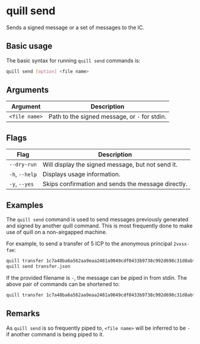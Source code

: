 # quill send

Sends a signed message or a set of messages to the IC.

## Basic usage

The basic syntax for running `quill send` commands is:

``` bash
quill send [option] <file name>
```

## Arguments

| Argument      | Description                                   |
|---------------|-----------------------------------------------|
| `<file name>` | Path to the signed message, or `-` for stdin. |

## Flags

| Flag           | Description                                        |
|----------------|----------------------------------------------------|
| `--dry-run`    | Will display the signed message, but not send it.  |
| `-h`, `--help` | Displays usage information.                        |
| `-y`, `--yes`  | Skips confirmation and sends the message directly. |

## Examples

The `quill send` command is used to send messages previously generated and signed by another quill command. This is most frequently done to make use of quill on a non-airgapped machine. 

For example, to send a transfer of 5 ICP to the anonymous principal `2vxsx-fae`:

```sh
quill transfer 1c7a48ba6a562aa9eaa2481a9049cdf0433b9738c992d698c31d8abf89cadc79 --amount 5 > transfer.json
quill send transfer.json
```

If the provided filename is `-`, the message can be piped in from stdin. The above pair of commands can be shortened to:

```sh
quill transfer 1c7a48ba6a562aa9eaa2481a9049cdf0433b9738c992d698c31d8abf89cadc79 --amount 5 > transfer.json | quill send --yes -
```

## Remarks

As `quill send` is so frequently piped to, `<file name>` will be inferred to be `-` if another command is being piped to it.
